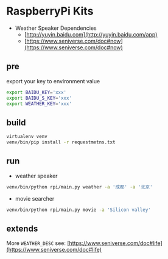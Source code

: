 # RaspberryPi Kits

* Weather Speaker Dependencies
    * [http://yuyin.baidu.com](http://yuyin.baidu.com/app)
    * [https://www.seniverse.com/doc#now](https://www.seniverse.com/doc#now)

## pre

export your key to environment value

```bash
export BAIDU_KEY='xxx'
export BAIDU_S_KEY='xxx'
export WEATHER_KEY='xxx'
```


## build

```bash
virtualenv venv
venv/bin/pip install -r requestmetns.txt
```

## run

* weather speaker

```bash
venv/bin/python rpi/main.py weather -a '成都' -a '北京'
```

* movie searcher

```bash
venv/bin/python rpi/main.py movie -a 'Silicon valley'
```

## extends

More `WEATHER_DESC` see: [https://www.seniverse.com/doc#life](https://www.seniverse.com/doc#life)